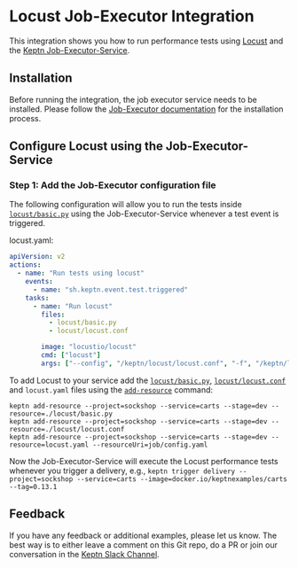 # Locust Job-Executor Integration

This integration shows you how to run performance tests using [Locust](https://locust.io/) and the [Keptn Job-Executor-Service](https://github.com/keptn-contrib/job-executor-service).

## Installation

Before running the integration, the job executor service needs to be installed. Please follow the [Job-Executor documentation](https://github.com/keptn-contrib/job-executor-service) for the installation process.

## Configure Locust using the Job-Executor-Service

### Step 1: Add the Job-Executor configuration file

The following configuration will allow you to run the tests inside [`locust/basic.py`](https://github.com/keptn-sandbox/locust-service/blob/main/test-data/basic.py) using the Job-Executor-Service whenever a test event is triggered.

locust.yaml:
```yaml
apiVersion: v2
actions:
  - name: "Run tests using locust"
    events:
      - name: "sh.keptn.event.test.triggered"
    tasks:
      - name: "Run locust"
        files:
          - locust/basic.py
          - locust/locust.conf

        image: "locustio/locust"
        cmd: ["locust"]
        args: ["--config", "/keptn/locust/locust.conf", "-f", "/keptn/locust/basic.py", "--host", "http://$(KEPTN_SERVICE).$(KEPTN_PROJECT)-$(KEPTN_STAGE)", "--only-summary"]
```

To add Locust to your service add the [`locust/basic.py`](https://github.com/keptn-sandbox/locust-service/blob/main/test-data/basic.py), [`locust/locust.conf`](https://github.com/keptn-sandbox/locust-service/blob/main/test-data/locust.conf) and `locust.yaml` files using the [`add-resource`](https://keptn.sh/docs/0.14.x/reference/cli/commands/keptn_add-resource/) command:

```
keptn add-resource --project=sockshop --service=carts --stage=dev --resource=./locust/basic.py
keptn add-resource --project=sockshop --service=carts --stage=dev --resource=./locust/locust.conf
keptn add-resource --project=sockshop --service=carts --stage=dev --resource=locust.yaml --resourceUri=job/config.yaml
```

Now the Job-Executor-Service will execute the Locust performance tests whenever you trigger a delivery, e.g., `keptn trigger delivery --project=sockshop --service=carts --image=docker.io/keptnexamples/carts --tag=0.13.1`

## Feedback

If you have any feedback or additional examples, please let us know. The best way is to either leave a comment on this Git repo, do a PR or join our conversation in the [Keptn Slack Channel](https://slack.keptn.sh).